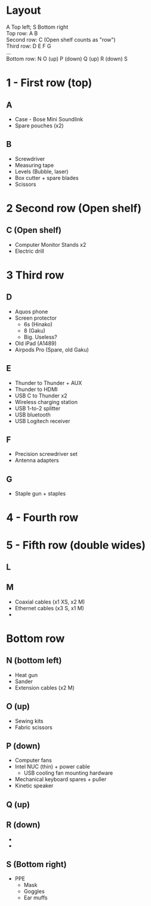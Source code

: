 # Layout

A Top left; S Bottom right  
Top row: A B  
Second row: C  (Open shelf counts as "row")  
Third row: D E F G  
...  
Bottom row: N O (up) P (down) Q (up) R (down) S  

# 1 - First row (top)

## A

- Case - Bose Mini Soundlink
- Spare pouches (x2)

## B

- Screwdriver
- Measuring tape
- Levels (Bubble, laser)
- Box cutter + spare blades
- Scissors

# 2 Second row (Open shelf)

## C (Open shelf)

- Computer Monitor Stands x2
- Electric drill

# 3 Third row

## D

- Aquos phone
- Screen protector
  - 6s (Hinako)
  - 8 (Gaku)
  - Big. Useless?
- Old iPad (A1489)
- Airpods Pro (Spare, old Gaku)

## E

- Thunder to Thunder + AUX
- Thunder to HDMI
- USB C to Thunder x2
- Wireless charging station
- USB 1-to-2 splitter
- USB bluetooth
- USB Logitech receiver

## F

- Precision screwdriver set
- Antenna adapters

## G

- Staple gun + staples

# 4 - Fourth row

# 5 - Fifth row (double wides)

## L

## M

- Coaxial cables (x1 XS, x2 M)
- Ethernet cables (x3 S, x1 M)
- 

# Bottom row

## N (bottom left)

- Heat gun
- Sander
- Extension cables (x2 M)

## O (up)

- Sewing kits
- Fabric scissors

## P (down)

- Computer fans
- Intel NUC (thin) + power cable
  - USB cooling fan mounting hardware
- Mechanical keyboard spares + puller
- Kinetic speaker

## Q (up)

## R (down)

- 
- 

## S (Bottom right)

- PPE
  - Mask
  - Goggles
  - Ear muffs
